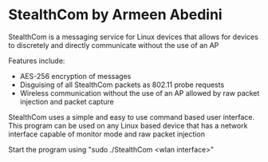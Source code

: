 # StealthCom by Armeen Abedini

StealthCom is a messaging service for Linux devices that allows for devices to discretely and directly communicate without the use of an AP

Features include:
-  AES-256 encryption of messages
-  Disguising of all StealthCom packets as 802.11 probe requests
-  Wireless communication without the use of an AP allowed by raw packet injection and packet capture

StealthCom uses a simple and easy to use command based user interface. This program can be used on any Linux based device that has a network interface capable of monitor mode and raw packet injection

Start the program using "sudo ./StealthCom \<wlan interface\>"

